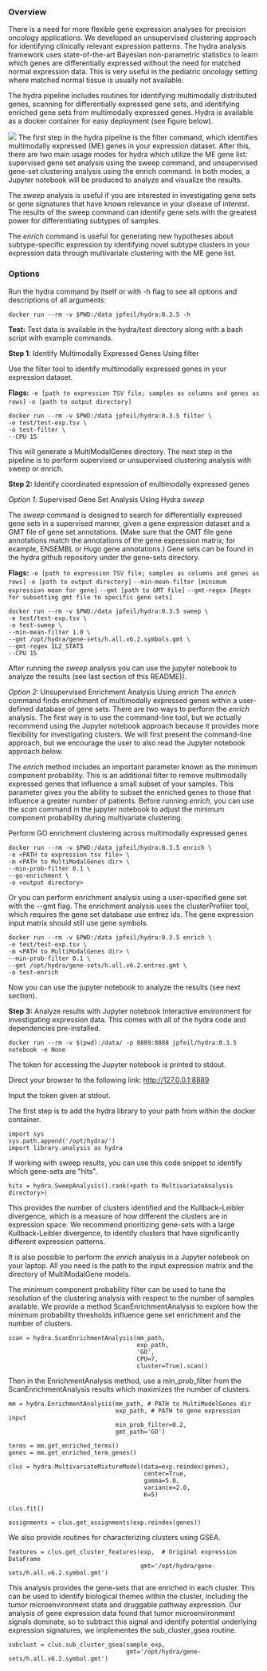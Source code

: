 ### Overview
There is a need for more flexible gene expression analyses for precision oncology applications. We developed an unsupervised clustering approach for identifying clinically relevant expression patterns. The hydra analysis framework uses state-of-the-art Bayesian non-parametric statistics to learn which genes are differentially expressed without the need for matched normal expression data. This is very useful in the pediatric oncology setting where matched normal tissue is usually not available.

The hydra pipeline includes routines for identifying multimodally distributed genes, scanning for differentially expressed gene sets, and identifying enriched gene sets from multimodally expressed genes. Hydra is available as a docker container for easy deployment (see figure below).

![](https://lh3.googleusercontent.com/bpIacJPsrZkHAH9IowhKh-Jg1W7Cni_8ms9Fp3YsGyXy_rBl31y1ECltkIJ6usW-oOohMoPR8S6FlCjKX5SoBhBIW7xDCN22ud0H1I53-insyldQ_47lvSj6n-ilzzNrngVCnSJ6)
The first step in the hydra pipeline is the filter command, which identifies multimodally expressed (ME) genes in your expression dataset. After this, there are two main usage modes for hydra which utilize the ME gene list: supervised gene set analysis using the sweep command, and unsupervised gene-set clustering analysis using the enrich command. In both modes, a Jupyter notebook will be produced to analyze and visualize the results.

The *sweep* analysis is useful if you are interested in investigating gene sets or gene signatures that have known relevance in your disease of interest. The results of the sweep command can identify gene sets with the greatest power for differentiating subtypes of samples.

The *enrich* command is useful for generating new hypotheses about subtype-specific expression by identifying novel subtype clusters in your expression data through multivariate clustering with the ME gene list.

### Options
Run the hydra command by itself or with -h flag to see all options and descriptions of all arguments:

 ```
 docker run --rm -v $PWD:/data jpfeil/hydra:0.3.5 -h
 ```

**Test:**
Test data is available in the hydra/test directory along with a bash script with example commands.

**Step 1**: Identify Multimodally Expressed Genes Using filter

Use the filter tool to identify multimodally expressed genes in your expression dataset.

**Flags:**
`-e [path to expression TSV file; samples as columns and genes as rows]`
`-o [path to output directory]`

```
docker run --rm -v $PWD:/data jpfeil/hydra:0.3.5 filter \
-e test/test-exp.tsv \
-o test-filter \
--CPU 15
```
This will generate a MultiModalGenes directory. The next step in the pipeline is to perform supervised or unsupervised clustering analysis with sweep or enrich.

**Step 2:**  Identify coordinated expression of multimodally expressed genes

*Option 1*: Supervised Gene Set Analysis Using Hydra *sweep*

The *sweep* command is designed to search for differentially expressed gene sets in a supervised manner, given a gene expression dataset and a GMT file of gene set annotations. (Make sure that the GMT file gene annotations match the annotations of the gene expression matrix; for example, ENSEMBL or Hugo gene annotations.) Gene sets can be found in the hydra github repository under the gene-sets directory.

**Flags:**
`-e [path to expression TSV file; samples as columns and genes as rows]`
`-o [path to output directory]`
`--min-mean-filter [minimum expression mean for gene]`
`--gmt [path to GMT file]`
`--gmt-regex [Regex for subsetting gmt file to specific gene sets]`

```
docker run --rm -v $PWD:/data jpfeil/hydra:0.3.5 sweep \
-e test/test-exp.tsv \
-o test-sweep \
--min-mean-filter 1.0 \
--gmt /opt/hydra/gene-sets/h.all.v6.2.symbols.gmt \
--gmt-regex IL2_STAT5
--CPU 15
```

After running the *sweep* analysis you can use the jupyter notebook to analyze the results (see last section of this README)).

*Option 2:*  Unsupervised Enrichment Analysis Using *enrich*
The *enrich* command finds enrichment of multimodally expressed genes within a user-defined database of gene sets. There are two ways to perform the *enrich* analysis. The first way is to use the command-line tool, but we actually recommend using the Jupyter notebook approach because it provides more flexibility for investigating clusters. We will first present the command-line approach, but we encourage the user to also read the Jupyter notebook approach below.

The *enrich* method includes an important parameter known as the minimum component probability. This is an additional filter to remove multimodally expressed genes that influence a small subset of your samples. This parameter gives you the ability to subset the enriched genes to those that influence a greater number of patients. Before running *enrich*, you can use the *scan* command in the jupyter notebook to adjust the minimum component probability during multivariate clustering.

Perform GO enrichment clustering across multimodally expressed genes
```
docker run --rm -v $PWD:/data jpfeil/hydra:0.3.5 enrich \
-e <PATH to expression tsv file> \
-m <PATH to MultiModalGenes dir> \
--min-prob-filter 0.1 \
--go-enrichment \
-o <output directory>
```

Or you can perform enrichment analysis using a user-specified gene set with the --gmt flag. The enrichment analysis uses the clusterProfiler tool, which requires the gene set database use entrez ids. The gene expression input matrix should still use gene symbols.

```
docker run --rm -v $PWD:/data jpfeil/hydra:0.3.5 enrich \
-e test/test-exp.tsv \
-m <PATH to MultiModalGenes dir> \
--min-prob-filter 0.1 \
--gmt /opt/hydra/gene-sets/h.all.v6.2.entrez.gmt \
-o test-enrich
```

Now you can use the jupyter notebook to analyze the results (see next section).

**Step 3:** Analyze results with Jupyter notebook
Interactive environment for investigating expression data. This comes with all of the hydra code and dependencies pre-installed.

`docker run --rm -v $(pwd):/data/ -p 8889:8888 jpfeil/hydra:0.3.5 notebook -e None`

The token for accessing the Jupyter notebook is printed to stdout.

Direct your browser to the following link:
http://127.0.0.1:8889

Input the token given at stdout.

The first step is to add the hydra library to your path from within the docker container.

```
import sys
sys.path.append('/opt/hydra/')
import library.analysis as hydra
```

If working with sweep results, you can use this code snippet to identify which gene-sets are "hits".

```
hits = hydra.SweepAnalysis().rank(<path to MultivariateAnalysis directory>)
```
This provides the number of clusters identified and the Kullback–Leibler divergence, which is a measure of how different the clusters are in expression space. We recommend prioritizing gene-sets with a large Kullback-Leibler divergence, to identify clusters that have significantly different expression patterns.

It is also possible to perform the *enrich* analysis in a Jupyter notebook on your laptop. All you need is the path to the input expression matrix and the directory of MultiModalGene models.

The minimum component probability filter can be used to tune the resolution of the clustering analysis with respect to the number of samples available. We provide a method ScanEnrichmentAnalysis to explore how the minimum probability thresholds influence gene set enrichment and the number of clusters.

```
scan = hydra.ScanEnrichmentAnalysis(mm_path,
                                    exp_path,
                                    'GO',
                                    CPU=7,
                                    cluster=True).scan()
```



Then in the EnrichmentAnalysis method, use a min_prob_filter from the ScanEnrichmentAnalysis results which maximizes the number of clusters.

```
mm = hydra.EnrichmentAnalysis(mm_path, # PATH to MultiModelGenes dir
                              exp_path, # PATH to gene expression input
                              min_prob_filter=0.2,
                              gmt_path='GO')

terms = mm.get_enriched_terms()
genes = mm.get_enriched_term_genes()

clus = hydra.MultivariateMixtureModel(data=exp.reindex(genes),
                                      center=True,
                                      gamma=5.0,
                                      variance=2.0,
                                      K=5)

clus.fit()

assignments = clus.get_assignments(exp.reindex(genes))
```

We also provide routines for characterizing clusters using GSEA.

```
features = clus.get_cluster_features(exp,  # Original expression DataFrame
                                     gmt='/opt/hydra/gene-sets/h.all.v6.2.symbol.gmt')
```
This analysis provides the gene-sets that are enriched in each cluster. This can be used to identify biological themes within the cluster, including the tumor microenvironment state and druggable pathway expression. Our analysis of gene expression data found that tumor microenvironment signals dominate, so to subtract this signal and identify potential underlying expression signatures, we implementes the sub_cluster_gsea routine.

```
subclust = clus.sub_cluster_gsea(sample_exp,
                                 gmt='/opt/hydra/gene-sets/h.all.v6.2.symbol.gmt')
```
